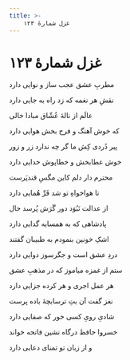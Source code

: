 ```yaml
---
title: >-
    غزل شمارهٔ ۱۲۳
---
```

# غزل شمارهٔ ۱۲۳

<div class="b" id="bn1"><div class="m1"><p>مطربِ عشق عجب ساز و نوایی دارد</p></div>
<div class="m2"><p>نقشِ هر نغمه که زد راه به جایی دارد</p></div></div>
<div class="b" id="bn2"><div class="m1"><p>عالَم از نالهٔ عُشّاق مبادا خالی</p></div>
<div class="m2"><p>که خوش آهنگ و فرح بخش هوایی دارد</p></div></div>
<div class="b" id="bn3"><div class="m1"><p>پیر دُردی کِش ما گر چه ندارد زر و زور</p></div>
<div class="m2"><p>خوش عطابخش و خطاپوش خدایی دارد</p></div></div>
<div class="b" id="bn4"><div class="m1"><p>محترم دار دلم کاین مگسِ قندپَرست</p></div>
<div class="m2"><p>تا هواخواهِ تو شد فَرِّ هُمایی دارد</p></div></div>
<div class="b" id="bn5"><div class="m1"><p>از عدالت نَبُوَد دور گَرَش پُرسد حال</p></div>
<div class="m2"><p>پادشاهی که به همسایه گدایی دارد</p></div></div>
<div class="b" id="bn6"><div class="m1"><p>اشکِ خونین بنمودم به طبیبان گفتند</p></div>
<div class="m2"><p>دردِ عشق است و جگرسوز دوایی دارد</p></div></div>
<div class="b" id="bn7"><div class="m1"><p>ستم از غمزه میاموز که در مذهبِ عشق</p></div>
<div class="m2"><p>هر عمل اجری و هر کرده جزایی دارد</p></div></div>
<div class="b" id="bn8"><div class="m1"><p>نغز گفت آن بتِ ترسابچهٔ باده پرست</p></div>
<div class="m2"><p>شادیِ رویِ کسی خور که صفایی دارد</p></div></div>
<div class="b" id="bn9"><div class="m1"><p>خسروا حافظ درگاه نشین فاتحه خواند</p></div>
<div class="m2"><p>و از زبان تو تمنای دعایی دارد</p></div></div>